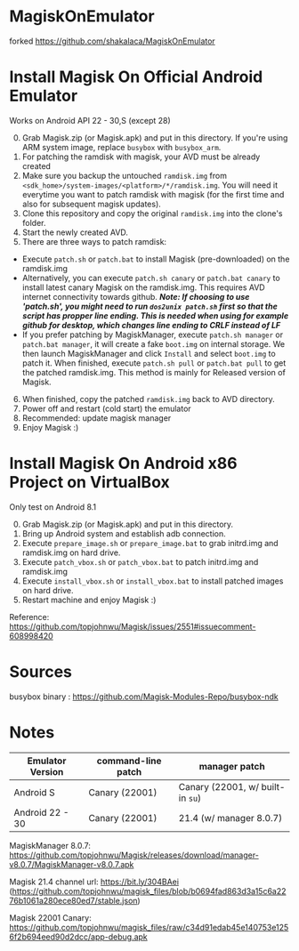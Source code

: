 # MagiskOnEmulator
forked https://github.com/shakalaca/MagiskOnEmulator

Install Magisk On Official Android Emulator
===========================================

Works on Android API 22 - 30,S (except 28)

0. Grab Magisk.zip (or Magisk.apk) and put in this directory. If you're using ARM system image, replace `busybox` with `busybox_arm`.
1. For patching the ramdisk with magisk, your AVD must be already created
2. Make sure you backup the untouched `ramdisk.img` from `<sdk_home>/system-images/<platform>/*/ramdisk.img`. You will need it everytime you want to patch ramdisk with magisk (for the first time and also for subsequent magisk updates).
3. Clone this repository and copy the original `ramdisk.img` into the clone's folder.
4. Start the newly created AVD.
5. There are three ways to patch ramdisk:
  * Execute `patch.sh` or `patch.bat` to install Magisk (pre-downloaded) on the ramdisk.img 
  * Alternatively, you can execute `patch.sh canary` or `patch.bat canary` to install latest canary Magisk on the ramdisk.img. This requires AVD internet connectivity towards github.
***Note: If choosing to use 'patch.sh', you might need to run `dos2unix patch.sh` first so that the script has propper line ending. This is needed when using for example github for desktop, which changes line ending to CRLF instead of LF***
  * If you prefer patching by MagiskManager, execute `patch.sh manager` or `patch.bat manager`, it will create a fake `boot.img` on internal storage. We then launch MagiskManager and click `Install` and select `boot.img` to patch it. When finished,
execute `patch.sh pull` or `patch.bat pull` to get the patched ramdisk.img. This method is mainly for Released version of Magisk.

6. When finished, copy the patched `ramdisk.img` back to AVD directory.
7. Power off and restart (cold start) the emulator
8. Recommended: update magisk manager
9. Enjoy Magisk :)

Install Magisk On Android x86 Project on VirtualBox
===================================================

Only test on Android 8.1

0. Grab Magisk.zip (or Magisk.apk) and put in this directory.
1. Bring up Android system and establish adb connection.
2. Execute `prepare_image.sh` or `prepare_image.bat` to grab initrd.img and ramdisk.img on hard drive.
3. Execute `patch_vbox.sh` or `patch_vbox.bat` to patch initrd.img and ramdisk.img
4. Execute `install_vbox.sh` or `install_vbox.bat` to install patched images on hard drive.
5. Restart machine and enjoy Magisk :)

Reference: https://github.com/topjohnwu/Magisk/issues/2551#issuecomment-608998420

Sources
=======
busybox binary : https://github.com/Magisk-Modules-Repo/busybox-ndk

Notes
=====
| Emulator Version | command-line patch | manager patch
| ---- | ---- | ---- |
| Android S | Canary (22001) | Canary (22001, w/ built-in `su`) |
| Android 22 - 30 | Canary (22001) | 21.4 (w/ manager 8.0.7) |

MagiskManager 8.0.7: https://github.com/topjohnwu/Magisk/releases/download/manager-v8.0.7/MagiskManager-v8.0.7.apk

Magisk 21.4 channel url: https://bit.ly/304BAei (https://github.com/topjohnwu/magisk_files/blob/b0694fad863d3a15c6a2276b1061a280ece80ed7/stable.json)

Magisk 22001 Canary: https://github.com/topjohnwu/magisk_files/raw/c34d91edab45e140753e1256f2b694eed90d2dcc/app-debug.apk
